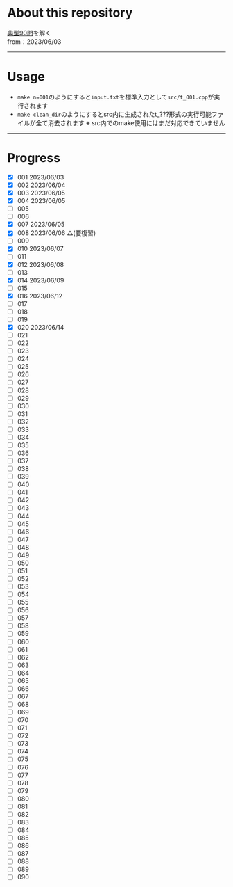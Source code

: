 # About this repository
[典型90問](https://atcoder.jp/contests/typical90)を解く  
from：2023/06/03
***
# Usage
- `make n=001`のようにすると`input.txt`を標準入力として`src/t_001.cpp`が実行されます
- `make clean_dir`のようにするとsrc内に生成されたt_???形式の実行可能ファイルが全て消去されます
※ src内でのmake使用にはまだ対応できていません

***
# Progress
- [x] 001 2023/06/03
- [x] 002 2023/06/04
- [x] 003 2023/06/05
- [x] 004 2023/06/05
- [ ] 005
- [ ] 006
- [x] 007 2023/06/05
- [x] 008 2023/06/06 △(要復習)
- [ ] 009
- [x] 010 2023/06/07
- [ ] 011
- [x] 012 2023/06/08
- [ ] 013
- [x] 014 2023/06/09
- [ ] 015
- [x] 016 2023/06/12
- [ ] 017
- [ ] 018
- [ ] 019
- [x] 020 2023/06/14
- [ ] 021
- [ ] 022
- [ ] 023
- [ ] 024
- [ ] 025
- [ ] 026
- [ ] 027
- [ ] 028
- [ ] 029
- [ ] 030
- [ ] 031
- [ ] 032
- [ ] 033
- [ ] 034
- [ ] 035
- [ ] 036
- [ ] 037
- [ ] 038
- [ ] 039
- [ ] 040
- [ ] 041
- [ ] 042
- [ ] 043
- [ ] 044
- [ ] 045
- [ ] 046
- [ ] 047
- [ ] 048
- [ ] 049
- [ ] 050
- [ ] 051
- [ ] 052
- [ ] 053
- [ ] 054
- [ ] 055
- [ ] 056
- [ ] 057
- [ ] 058
- [ ] 059
- [ ] 060
- [ ] 061
- [ ] 062
- [ ] 063
- [ ] 064
- [ ] 065
- [ ] 066
- [ ] 067
- [ ] 068
- [ ] 069
- [ ] 070
- [ ] 071
- [ ] 072
- [ ] 073
- [ ] 074
- [ ] 075
- [ ] 076
- [ ] 077
- [ ] 078
- [ ] 079
- [ ] 080
- [ ] 081
- [ ] 082
- [ ] 083
- [ ] 084
- [ ] 085
- [ ] 086
- [ ] 087
- [ ] 088
- [ ] 089
- [ ] 090